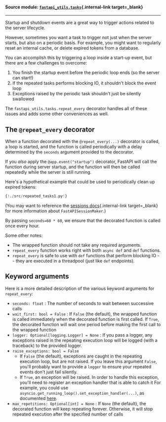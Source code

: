 #### Source module: [`fastapi_utils.tasks`](https://github.com/dmontagu/fastapi-utils/blob/master/fastapi_utils/tasks.py){.internal-link target=_blank}

---

Startup and shutdown events are a great way to trigger actions related to the server lifecycle.

However, sometimes you want a task to trigger not just when the server starts, but also
on a periodic basis. For example, you might want to regularly reset an internal cache, or delete
expired tokens from a database.

You can accomplish this by triggering a loop inside a start-up event, but there are a few
challenges to overcome:

1. You finish the startup event before the periodic loop ends (so the server can start!)
2. If the repeated tasks performs blocking IO, it shouldn't block the event loop
3. Exceptions raised by the periodic task shouldn't just be silently swallowed

The `fastapi_utils.tasks.repeat_every` decorator handles all of these issues and adds some other conveniences as well.

## The `@repeat_every` decorator

When a function decorated with the `@repeat_every(...)` decorator is called, a loop is started,
and the function is called periodically with a delay determined by the `seconds` argument provided to the decorator.

If you *also* apply the `@app.event("startup")` decorator, FastAPI will call the function during server startup,
and the function will then be called repeatedly while the server is still running. 

Here's a hypothetical example that could be used to periodically clean up expired tokens:

```python hl_lines="5 18"
{!./src/repeated_tasks1.py!}
```

(You may want to reference the [sessions docs](session.md){.internal-link target=_blank} for more
information about `FastAPISessionMaker`.)

By passing `seconds=60 * 60`, we ensure that the decorated function is called once every hour.

Some other notes:

* The wrapped function should not take any required arguments.
* `repeat_every` function works right with both `async def` and `def` functions.
* `repeat_every` is safe to use with `def` functions that perform blocking IO -- they are executed in a threadpool
(just like `def` endpoints).


## Keyword arguments

Here is a more detailed description of the various keyword arguments for `repeat_every`:

* `seconds: float` : The number of seconds to wait between successive calls
* `wait_first: bool = False` : If `False` (the default), the wrapped function is called immediately when the decorated
function is first called. If `True`, the decorated function will wait one period before making the first call to the wrapped function
* `logger: Optional[logging.Logger] = None` : If you pass a logger, any exceptions raised in the repeating execution loop will be logged (with a traceback)
    to the provided logger.
* `raise_exceptions: bool = False`
    * If `False` (the default), exceptions are caught in the repeating execution loop, but are not raised. 
    If you leave this argument `False`, you'll probably want to provide a `logger` to ensure your repeated events
    don't just fail silently.
    * If `True`, an exception will be raised. 
    In order to handle this exception, you'll need to register an exception handler that is able to catch it
    For example, you could use `asyncio.get_running_loop().set_exception_handler(...)`, as documented 
    [here](https://docs.python.org/3/library/asyncio-eventloop.html#asyncio.loop.set_exception_handler). 
* `max_repetitions: Optional[int] = None` : If `None` (the default), the decorated function will keep repeating forever.
Otherwise, it will stop repeated execution after the specified number of calls
